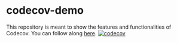 # codecov-demo
This repository is meant to show the features and functionalities of Codecov. You can follow along [here](https://docs.codecov.com/docs/codecov-tutorial).
[![codecov](https://gcp.codecov-devops.com/gh/jason-ford-codecov/codecov-demo/branch/main/graph/badge.svg)](https://gcp.codecov-devops.com/gh/jason-ford-codecov/codecov-demo)